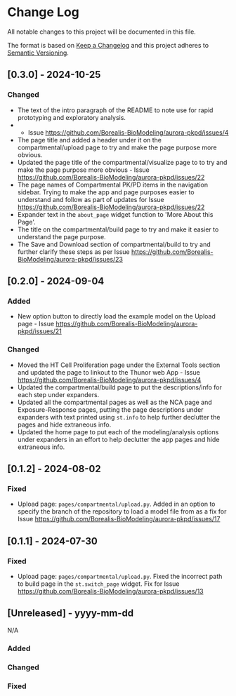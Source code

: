 # Change Log
All notable changes to this project will be documented in this file.

The format is based on [Keep a Changelog](http://keepachangelog.com/)
and this project adheres to [Semantic Versioning](http://semver.org/).

## [0.3.0] - 2024-10-25

### Changed
- The text of the intro paragraph of the README to note use for rapid prototyping and exploratory analysis.
-  - Issue https://github.com/Borealis-BioModeling/aurora-pkpd/issues/4
- The page title and added a header under it on the compartmental/upload page to try and make the page purpose more obvious.
- Updated the page title of the compartmental/visualize page to to try and make the page purpose more obvious - Issue https://github.com/Borealis-BioModeling/aurora-pkpd/issues/22
- The page names of Compartmental PK/PD items in the navigation sidebar. Trying to make the app and page purposes easier to understand and follow as part of updates for Issue https://github.com/Borealis-BioModeling/aurora-pkpd/issues/22
- Expander text in the `about_page` widget function to 'More About this Page'. 
- The title on the compartmental/build page to try and make it easier to understand the page purpose.
- The Save and Download section of compartmental/build to try and further clarify these steps as per Issue https://github.com/Borealis-BioModeling/aurora-pkpd/issues/23 


## [0.2.0] - 2024-09-04

### Added
- New option button to directly load the example model on the Upload page - Issue https://github.com/Borealis-BioModeling/aurora-pkpd/issues/21 


### Changed
- Moved the HT Cell Proliferation page under the External Tools section and updated the page to linkout to the Thunor web App - Issue https://github.com/Borealis-BioModeling/aurora-pkpd/issues/4
- Updated the compartmental/build page to put the descriptions/info for each step under expanders.
- Updated all the compartmental pages as well as the NCA page and Exposure-Response pages, putting the page descriptions under expanders with text printed using `st.info` to help further declutter the pages and hide extraneous info.
- Updated the home page to put each of the modeling/analysis options under expanders in an effort to help declutter the app pages and hide extraneous info.


## [0.1.2] - 2024-08-02

### Fixed
- Upload page: `pages/compartmental/upload.py`. Added in an option to specify the branch of the repository to load a model file from as a fix for Issue https://github.com/Borealis-BioModeling/aurora-pkpd/issues/17

## [0.1.1] - 2024-07-30

### Fixed
- Upload page: `pages/compartmental/upload.py`. Fixed the incorrect path to build page in the `st.switch_page` widget. Fix for Issue https://github.com/Borealis-BioModeling/aurora-pkpd/issues/13


## [Unreleased] - yyyy-mm-dd

N/A

### Added

### Changed

### Fixed